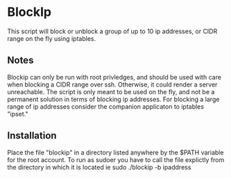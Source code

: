 # BlockIp
 This script will block or unblock a group of up to 10 ip addresses, or CIDR range on the fly using iptables.

## Notes
Blockip can only be run with root privledges, and should be used with care when blocking a CIDR range over ssh. Otherwise, it could render a server unreachable. The script is only meant to be used on the fly, and not be a permanent solution in terms of blocking ip addresses. For blocking a large range of ip addresses consider the companion applicaton to iptables "ipset."

## Installation
Place the file "blockip" in a directory listed anywhere by the $PATH variable for the root account. To run as sudoer you have to call the file explictly from the directory in which it is located ie sudo ./blockip -b ipaddress 

